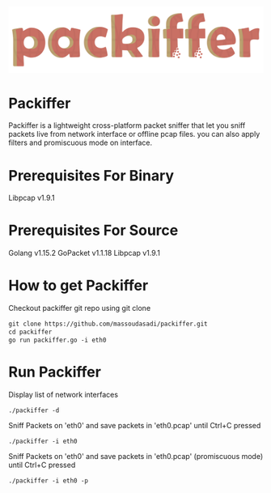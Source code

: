 <img src="./packiffer.png">

# Packiffer
Packiffer is a lightweight cross-platform packet sniffer that let you sniff packets live from network interface or offline pcap files. you can also apply filters and promiscuous mode on interface.

# Prerequisites For Binary
Libpcap v1.9.1

# Prerequisites For Source
Golang v1.15.2
GoPacket v1.1.18
Libpcap v1.9.1

# How to get Packiffer
Checkout packiffer git repo using git clone
```
git clone https://github.com/massoudasadi/packiffer.git
cd packiffer
go run packiffer.go -i eth0
```

# Run Packiffer
Display list of network interfaces
```
./packiffer -d
```

Sniff Packets on 'eth0' and save packets in 'eth0.pcap' until Ctrl+C pressed 
```
./packiffer -i eth0
```

Sniff Packets on 'eth0' and save packets in 'eth0.pcap' (promiscuous mode) until Ctrl+C pressed
```
./packiffer -i eth0 -p
```

